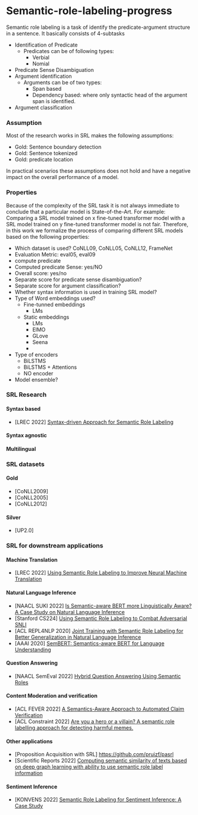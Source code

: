 # Semantic-role-labeling-progress


Semantic role labeling is a task of identify the predicate-argument structure in a sentence. It basically consists of 4-subtasks
- Identification of Predicate
    + Predicates can be of following types:
        + Verbial
        + Nomial
- Predicate Sense Disambiguation
- Argument identification
    + Arguments can be of two types:
        + Span based
        + Dependency based: where only syntactic head of the argument span is identified.
- Argument classification

### Assumption

Most of the research works in SRL makes the following assumptions:
- Gold: Sentence boundary detection 
- Gold: Sentence tokenized
- Gold: predicate location

In practical scenarios these assumptions does not hold and have a negative impact on the overall performance of a model. 

### Properties

Because of the complexity of the SRL task it is not always immediate to conclude that a particular model is State-of-the-Art. For example: Comparing a SRL model trained on x fine-tuned transformer model with a SRL model trained on y fine-tuned transformer model is not fair. Therefore, in this work we formalize the process of comparing different SRL models based on the following properties: 
- Which dataset is used? CoNLL09, CoNLL05, CoNLL12, FrameNet
- Evaluation Metric: eval05, eval09
- compute predicate
- Computed predicate Sense: yes/NO
- Overall score: yes/no
- Separate score for predicate sense disambiguation?
- Separate score for argument classification?
- Whether syntax information is used in training SRL model?
- Type of Word embeddings used?
    + Fine-tunned embeddings
        * LMs
    + Static embeddings
        * LMs
        * ElMO
        * GLove
        * Seena
        * 
- Type of encoders
    + BiLSTMS
    + BiLSTMS + Attentions
    + NO encoder
- Model ensemble?


### SRL Research

#### Syntax based 

- [LREC 2022] [Syntax-driven Approach for Semantic Role Labeling](http://www.lrec-conf.org/proceedings/lrec2022/pdf/2022.lrec-1.772.pdf) 


#### Syntax agnostic


#### Multilingual


### SRL datasets

#### Gold
- [CoNLL2009]
- [CoNLL2005]
- [CoNLL2012]

#### Silver

- [UP2.0] 

### SRL for downstream applications

#### Machine Translation

- [LREC 2022] [Using Semantic Role Labeling to Improve Neural Machine Translation](http://www.lrec-conf.org/proceedings/lrec2022/pdf/2022.lrec-1.329.pdf)


#### Natural Language Inference

- [NAACL SUKI 2022] [Is Semantic-aware BERT more Linguistically Aware? A Case Study on Natural Language Inference](https://suki-workshop.github.io/assets/paper/3.pdf)
- [Stanford CS224] [Using Semantic Role Labeling to Combat Adversarial SNLI](https://ccrma.stanford.edu/~zhangmf/CS224u/NLU_final_report.pdf)
- [ACL REPL4NLP 2020] [Joint Training with Semantic Role Labeling for Better Generalization in Natural Language Inference](https://aclanthology.org/2020.repl4nlp-1.11.pdf)
- [AAAI 2020] [SemBERT: Semantics-aware BERT for Language Understanding](https://ojs.aaai.org/index.php/AAAI/article/view/6510)


#### Question Answering
- [NAACL SemEval 2022] [Hybrid Question Answering Using Semantic Roles](https://aclanthology.org/2022.semeval-1.178/)


#### Content Moderation and verification
- [ACL FEVER 2022] [A Semantics-Aware Approach to Automated Claim Verification](https://aclanthology.org/2022.fever-1.5/)
- [ACL Constraint 2022] [Are you a hero or a villain? A semantic role labelling approach for detecting harmful memes.](https://aclanthology.org/2022.constraint-1.3/)

#### Other applications
- [Proposition Acquisition with SRL] https://github.com/pruizf/pasrl
- [Scientific Reports 2022] [Computing semantic similarity of texts based on deep graph learning with ability to use semantic role label information](https://www.nature.com/articles/s41598-022-19259-5)

#### Sentiment Inference
- [KONVENS 2022] [Semantic Role Labeling for Sentiment Inference: A Case Study](https://aclanthology.org/2022.konvens-1.17.pdf)

